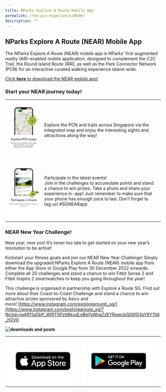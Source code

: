 ```yaml
---
title: NParks Explore A Route Mobile App
permalink: /the-pcn-experience/NEAR/
description: ""
---
```

## NParks Explore A Route (NEAR) Mobile App

The NParks Explore A Route (NEAR) mobile app is NParks’ first augmented reality (AR)-enabled mobile application, designed to complement the C2C Trail, the Round Island Route (RIR), as well as the Park Connector Network (PCN) for an interactive curated walking experience island-wide.




[Click **here** to download the NEAR mobile app!](https://near.nparks.gov.sg/)


### Start your NEAR journey today!

| | | |
| -------- | -------- | -------- |
| ![Explore PCN](/images/Explore.png) | Explore the PCN and trails across Singapore via the integrated map and enjoy the interesting sights and attractions along the way!  | | |
| ![Participate in Events](/images/Participate%20in%20Events.png) | Participate in the latest events! <br> Join in the challenges to accumulate points and stand a chance to win prizes. Take a photo and share your experience in-app! Just remember to make sure that your phone has enough juice to last. Don’t forget to tag us! #SGNEARapp     | |



### NEAR New Year Challenge!

New year, new you! It’s never too late to get started on your new year’s resolution to be active!

Kickstart your fitness goals and join our NEAR New Year Challenge! Simply download the upgraded NParks Explore A Route (NEAR) mobile app from either the App Store or Google Play from 30 December 2022 onwards. Complete all 20 challenges and stand a chance to win Fitbit Sense 2 and Fitbit Inspire 2 smartwatches to keep you going throughout the year!

This challenge is organised in partnership with Explore a Route SG. Find out more about their Coast-to-Coast Challenge and stand a chance to win attractive prizes sponsored by Asics and more! [https://www.instagram.com/explorearoute\_sg/](https://www.instagram.com/explorearoute_sg/?fbclid=IwAR11aDbP_WIRT5Pztt8kudLeBeYpNhaZzEYRwpcbQIiWD3sY8Y11dl_H2VI)



**![downloads and posts](https://www.nparks.gov.sg/-/media/peb/coast-to-coast/main-page-images/downloads-,-a-,-posts.ashx?h=354&w=400&la=en&hash=5039D2B934576AF3B420DA5B91562FDCF9E92470)**

|  |  |  |
| -------- | -------- | -------- |
| ![Apple Store](/images/App_Store_(iOS).png) | ![Google Play](/images/Google_Play-Badge.png) |  |